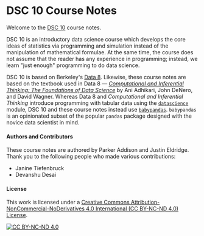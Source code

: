 DSC 10 Course Notes
===================

Welcome to the [DSC 10](http://dsc10.com) course notes.

DSC 10 is an introductory data science course which develops the core ideas of
statistics via programming and simulation instead of the manipulation of
mathematical formulae. At the same time, the course does not assume that the
reader has any experience in programming; instead, we learn "just enough"
programming to do data science. 

DSC 10 is based on Berkeley's [Data 8](http://data8.org/). Likewise, these
course notes are based on the textbook used in Data 8 &mdash; [*Computational and
Inferential Thinking: The Foundations of Data
Science*](https://inferentialthinking.com/chapters/intro.html) by Ani Adhikari,
John DeNero, and David Wagner. Whereas Data 8 and *Computational and Inferential
Thinking* introduce programming with tabular data using the
[`datascience`](https://github.com/data-8/datascience) module, DSC 10 and these
course notes instead use
[`babypandas`](https://github.com/babypandas-dev/babypandas). `babypandas` is an
opinionated subset of the popular `pandas` package designed with the
novice data scientist in mind.


#### Authors and Contributors

These course notes are authored by Parker Addison and Justin Eldridge.
Thank you to the following people who made various contributions:

- Janine Tiefenbruck
- Devanshu Desai

#### License

This work is licensed under a
[Creative Commons Attribution-NonCommercial-NoDerivatives 4.0 International (CC BY-NC-ND 4.0) License][cc-by-nc-nd].

[![CC BY-NC-ND 4.0][cc-by-nc-nd-image]][cc-by-nc-nd]

[cc-by-nc-nd]: http://creativecommons.org/licenses/by-nc-nd/4.0/
[cc-by-nc-nd-image]: https://licensebuttons.net/l/by-nc-nd/4.0/88x31.png
